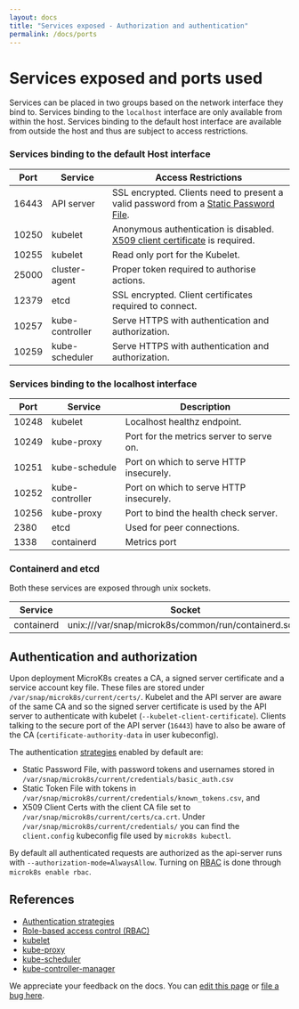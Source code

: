 ```yaml
---
layout: docs
title: "Services exposed - Authorization and authentication"
permalink: /docs/ports
---
```

# Services exposed and ports used

Services can be placed in two groups based on the network interface they bind to. Services binding to the `localhost`
interface are only available from within the host. Services binding to the
default host interface are available from outside the host and thus are subject to access restrictions.


### Services binding to the default Host interface

Port   | Service         | Access Restrictions
------ | --------------- | ---
16443  | API server      | SSL encrypted. Clients need to present a valid password from a [Static Password File](https://kubernetes.io/docs/reference/access-authn-authz/authentication/#authentication-strategies).
10250  | kubelet         | Anonymous authentication is disabled. [X509 client certificate](https://kubernetes.io/docs/reference/command-line-tools-reference/kubelet-authentication-authorization/) is required.
10255  | kubelet         | Read only port for the Kubelet.
25000  | cluster-agent   | Proper token required to authorise actions.
12379  | etcd            | SSL encrypted. Client certificates required to connect.
10257  | kube-controller | Serve HTTPS with authentication and authorization.
10259  | kube-scheduler  | Serve HTTPS with authentication and authorization.


### Services binding to the localhost interface

Port  | Service           | Description
------| ----------------- | -----------
10248 | kubelet           | Localhost healthz endpoint.
10249 | kube-proxy        | Port for the metrics server to serve on.
10251 | kube-schedule     | Port on which to serve HTTP insecurely.
10252 | kube-controller   | Port on which to serve HTTP insecurely.
10256 | kube-proxy        | Port to bind the health check server.
2380  | etcd              | Used for peer connections.
1338  | containerd        | Metrics port


### Containerd and etcd

Both these services are exposed through unix sockets.

Service     | Socket
----------- | ---
containerd  | unix:///var/snap/microk8s/common/run/containerd.sock

<a id="auth"> </a>
## Authentication and authorization

Upon deployment MicroK8s creates a CA, a signed server certificate and a service account key file. These files are stored under `/var/snap/microk8s/current/certs/`. Kubelet and the API server are aware of the same CA and so the signed server certificate is used by the API server to authenticate with kubelet (`--kubelet-client-certificate`). Clients talking to the secure port of the API server (`16443`) have to also be aware of the CA (`certificate-authority-data` in user kubeconfig).

The authentication [strategies](https://kubernetes.io/docs/reference/access-authn-authz/authentication/#authentication-strategies)
 enabled by default are:
 - Static Password File, with password tokens and usernames stored in `/var/snap/microk8s/current/credentials/basic_auth.csv`
 - Static Token File with tokens in `/var/snap/microk8s/current/credentials/known_tokens.csv`, and
 - X509 Client Certs with the client CA file set to `/var/snap/microk8s/current/certs/ca.crt`.
 Under `/var/snap/microk8s/current/credentials/` you can find the `client.config` kubeconfig file
 used by `microk8s kubectl`.

By default all authenticated requests are authorized as the api-server runs with
`--authorization-mode=AlwaysAllow`. Turning on [RBAC](https://kubernetes.io/docs/reference/access-authn-authz/rbac/) is done through `microk8s enable rbac`.


## References

 - [Authentication strategies](https://kubernetes.io/docs/reference/access-authn-authz/authentication/#authentication-strategies)
 - [Role-based access control (RBAC)](https://kubernetes.io/docs/reference/access-authn-authz/rbac/)
 - [kubelet](https://kubernetes.io/docs/reference/command-line-tools-reference/kubelet/)
 - [kube-proxy](https://kubernetes.io/docs/reference/command-line-tools-reference/kube-proxy/)
 - [kube-scheduler](https://kubernetes.io/docs/reference/command-line-tools-reference/kube-scheduler/)
 - [kube-controller-manager](https://kubernetes.io/docs/reference/command-line-tools-reference/kube-controller-manager/)
<!-- FEEDBACK -->
<div class="p-notification--information">
  <p class="p-notification__response">
    We appreciate your feedback on the docs. You can
    <a href="https://github.com/canonical-web-and-design/microk8s.io/edit/master/docs/ports.md" class="p-notification__action">edit this page</a> 
    or
    <a href="https://github.com/canonical-web-and-design/microk8s.io/issues/new" class="p-notification__action">file a bug here</a>.
  </p>
</div>
